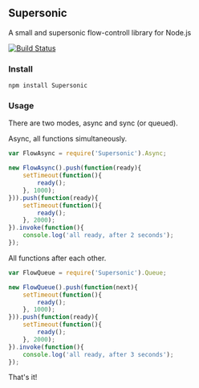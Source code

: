 Supersonic
----------

A small and supersonic flow-controll library for Node.js

[![Build Status](https://secure.travis-ci.org/arian/LISP.js.png)](http://travis-ci.org/arian/Supersonic)

### Install

	npm install Supersonic

### Usage

There are two modes, async and sync (or queued).

Async, all functions simultaneously.

``` js
var FlowAsync = require('Supersonic').Async;

new FlowAsync().push(function(ready){
	setTimeout(function(){
		ready();
	}, 1000);
})).push(function(ready){
	setTimeout(function(){
		ready();
	}, 2000);
}).invoke(function(){
	console.log('all ready, after 2 seconds');
});
```

All functions after each other.

``` js
var FlowQueue = require('Supersonic').Queue;

new FlowQueue().push(function(next){
	setTimeout(function(){
		ready();
	}, 1000);
})).push(function(ready){
	setTimeout(function(){
		ready();
	}, 2000);
}).invoke(function(){
    console.log('all ready, after 3 seconds');
});
```

That's it!
